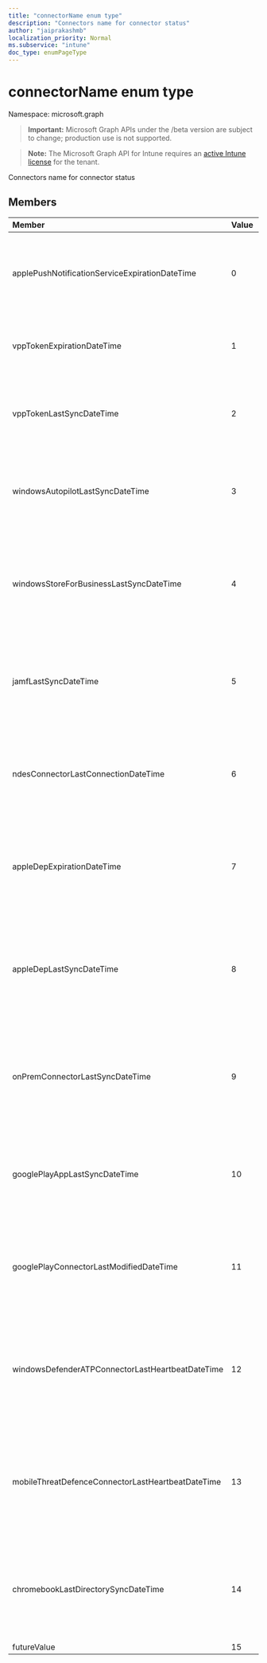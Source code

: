 ```yaml
---
title: "connectorName enum type"
description: "Connectors name for connector status"
author: "jaiprakashmb"
localization_priority: Normal
ms.subservice: "intune"
doc_type: enumPageType
---
```


# connectorName enum type

Namespace: microsoft.graph

> **Important:** Microsoft Graph APIs under the /beta version are subject to change; production use is not supported.

> **Note:** The Microsoft Graph API for Intune requires an [active Intune license](https://go.microsoft.com/fwlink/?linkid=839381) for the tenant.

Connectors name for connector status

## Members
|Member|Value|Description|
|:---|:---|:---|
|applePushNotificationServiceExpirationDateTime|0|Indicates the expiration date/time for the Apple MDM Push Certificate.|
|vppTokenExpirationDateTime|1|Indicates the expiration date/time for Vpp Token.|
|vppTokenLastSyncDateTime|2|Indicate the last sync data/time that the Vpp Token performed a sync.|
|windowsAutopilotLastSyncDateTime|3|Indicate the last sync date/time that the Windows Autopilot performed a sync.|
|windowsStoreForBusinessLastSyncDateTime|4|Indicates the last sync date/time that the Windows Store for Business performed a sync.|
|jamfLastSyncDateTime|5|Indicates the last sync date/time that the JAMF connector performed a sync.|
|ndesConnectorLastConnectionDateTime|6|Indicates the last sync date/time that the NDES connector performed a sync.|
|appleDepExpirationDateTime|7|Indicates the expiration date/time for the Apple Enrollment Program token.|
|appleDepLastSyncDateTime|8|Indicates the last sync date/time that the Apple Enrollment Program token performed a sync.|
|onPremConnectorLastSyncDateTime|9|Indicates the last sync date/time that the Exchange ActiveSync connector performed a sync.|
|googlePlayAppLastSyncDateTime|10|Indicates the last sync date/time that the Google Play App performed a sync.|
|googlePlayConnectorLastModifiedDateTime|11|Indicates the last modified date / time that the Google Play connector was updated.|
|windowsDefenderATPConnectorLastHeartbeatDateTime|12|Indicates the last heartbeat date/time that the Windows Defender ATP connector was contacted.|
|mobileThreatDefenceConnectorLastHeartbeatDateTime|13|Indicates the last heartbeat date/time that the Mobile Threat Defence connector was contacted.|
|chromebookLastDirectorySyncDateTime|14|Indicates the last sync date/time that the Chrombook Last Directory performed a sync.|
|futureValue|15|Future use|